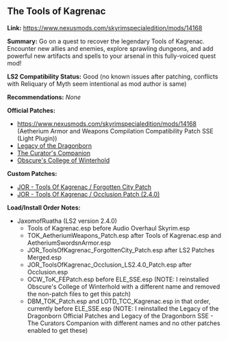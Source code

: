 ## The Tools of Kagrenac

**Link:** https://www.nexusmods.com/skyrimspecialedition/mods/14168

**Summary:** Go on a quest to recover the legendary Tools of Kagrenac. Encounter new allies and enemies, explore sprawling dungeons, and add powerful new artifacts and spells to your arsenal in this fully-voiced quest mod! 

**LS2 Compatibility Status:** Good (no known issues after patching, conflicts with Reliquary of Myth seem intentional as mod author is same)

**Recommendations:** 
_None_

**Official Patches:**
* https://www.nexusmods.com/skyrimspecialedition/mods/14168 (Aetherium Armor and Weapons Compilation Compatibility Patch SSE (Light Plugin))
* [Legacy of the Dragonborn](https://www.nexusmods.com/skyrimspecialedition/mods/30980)
* [The Curator's Companion](https://www.nexusmods.com/skyrimspecialedition/mods/38529)
* [Obscure's College of Winterhold](https://www.nexusmods.com/skyrimspecialedition/mods/20514)

**Custom Patches:**
* [JOR - Tools Of Kagrenac / Forgotten City Patch](/custom-patches/JOR_ToolsOfKagrenac_ForgottenCity_Patch.esp)
* [JOR - Tools Of Kagrenac / Occlusion Patch (2.4.0)](/custom-patches/2.4.0/JOR_ToolsOfKagrenac_Occlusion_LS2.4.0_Patch.esp)

**Load/Install Order Notes:**
* JaxomofRuatha (LS2 version 2.4.0)
  * Tools of Kagrenac.esp before Audio Overhaul Skyrim.esp
  * TOK_AetheriumWeapons_Patch.esp after Tools of Kagrenac.esp and AetheriumSwordsnArmor.esp
  * JOR_ToolsOfKagrenac_ForgottenCity_Patch.esp after LS2 Patches Merged.esp
  * JOR_ToolsOfKagrenac_Occlusion_LS2.4.0_Patch.esp after Occlusion.esp
  * OCW_ToK_FEPatch.esp before ELE_SSE.esp (NOTE: I reinstalled Obscure's College of Winterhold with a different name and removed the non-patch files to get this patch)
  * DBM_TOK_Patch.esp and LOTD_TCC_Kagrenac.esp in that order, currently before ELE_SSE.esp (NOTE: I reinstalled the Legacy of the Dragonborn Official Patches and Legacy of the Dragonborn SSE - The Curators Companion with different names and no other patches enabled to get these)